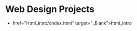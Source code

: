 # Web Design Projects

<ul> 
<li><a>href="Html_intro/ondex.html" target="_Blank">html_Intro</li>
</ul>